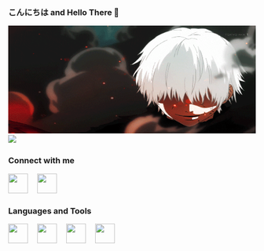 ### こんにちは and Hello There 👋

<img src="https://github.com/Ripat-2345/Ripat-2345/blob/main/kaneki.gif" width="1000" height="220">

<a href="https://github.com/Ripat-2345">
  <img src="https://github-readme-stats.vercel.app/api?username=Ripat-2345&hide=contribs,prs&show_icons=true&theme=codeSTACKr">
</a>

### Connect with me

<a href = "https://www.instagram.com/ripat_tan/" alt="Instagram"><img src="https://img.icons8.com/fluency//000000/instagram-new.png" height="40" width="40" style= margin-right:15px;/></a>
<a href = "mailto:ripatalsafar@gmail.com" alt="Email"><img src="https://img.icons8.com/color/48/000000/gmail-new.png" height="40" width="40" style= margin-right:15px;/></a>

### Languages and Tools

<a href="https://www.python.org/" alt="Python"><img src="https://img.icons8.com/color/000000/python--v1.png" width="40" height="40" style= margin-right:15px;/></a>
<a href="https://dart.dev/" alt="Dart"><img src="https://img.icons8.com/color/000000/dart.png" width="40" height="40" style= margin-right:15px;/></a>
<a href="https://flutter.dev/" alt="iFlutter"><img src="https://img.icons8.com/color/000000/flutter.png" width="40" height="40" style= margin-right:15px;/></a>
<a href="https://git-scm.com/" alt="Git"><img src="https://img.icons8.com/color/000000/git.png" width="40" height="40" style= margin-right:15px; /></a>

<!-- [![Top Langs](https://github-readme-stats.vercel.app/api/top-langs/?username=Ripat-2345&layout=compact&theme=tokyonight)](https://github.com/Ripat-2345) -->

<!-- **Ripat-2345/Ripat-2345** is a ✨ _special_ ✨ repository because its `README.md` (this file) appears on your GitHub profile.

Here are some ideas to get you started:

- 🔭 I’m currently working on ...
- 🌱 I’m currently learning ...
- 👯 I’m looking to collaborate on ...
- 🤔 I’m looking for help with ...
- 💬 Ask me about ...
- 📫 How to reach me: ...
- 😄 Pronouns: ...
- ⚡ Fun fact: ...
 -->
